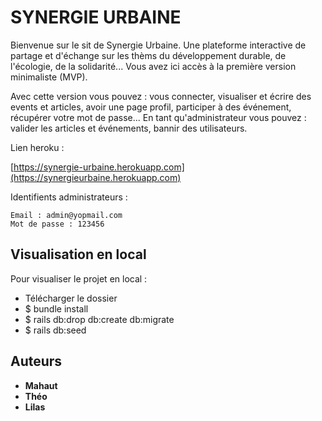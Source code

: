 # SYNERGIE URBAINE

Bienvenue sur le sit de Synergie Urbaine. Une plateforme interactive de partage et d'échange sur les thèms du développement durable, de l'écologie, de la solidarité...
Vous avez ici accès à la première version minimaliste (MVP).

Avec cette version vous pouvez : vous connecter, visualiser et écrire des events et articles, avoir une page profil, participer à des événement, récupérer votre mot de passe... 
En tant qu'administrateur vous pouvez : valider les articles et événements, bannir des utilisateurs.

Lien heroku :

[https://synergie-urbaine.herokuapp.com](https://synergieurbaine.herokuapp.com)


Identifients administrateurs : 

```
Email : admin@yopmail.com
Mot de passe : 123456
```

## Visualisation en local

Pour visualiser le projet en local : 
- Télécharger le dossier
- $ bundle install
- $ rails db:drop db:create db:migrate 
- $ rails db:seed

## Auteurs

* **Mahaut** 
* **Théo** 
* **Lilas** 

